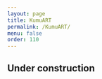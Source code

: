 ```yaml
---
layout: page
title: KumuART
permalink: /KumuART/
menu: false
order: 110
---
```

Under construction
------------

